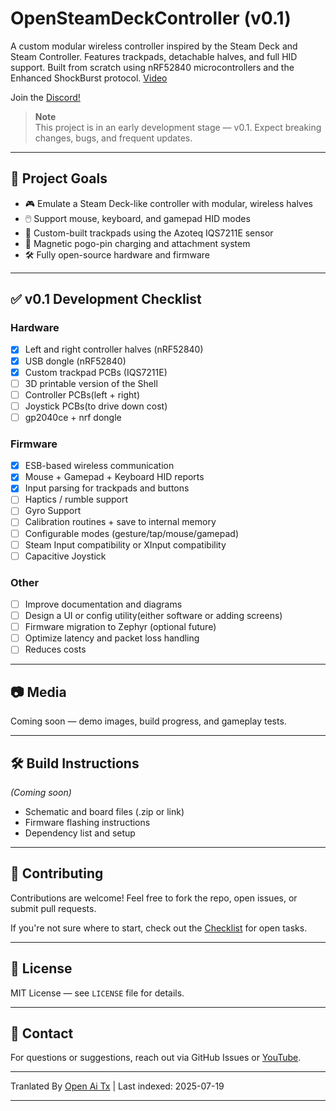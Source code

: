 # OpenSteamDeckController (v0.1)

A custom modular wireless controller inspired by the Steam Deck and Steam Controller. Features trackpads, detachable halves, and full HID support. Built from scratch using nRF52840 microcontrollers and the Enhanced ShockBurst protocol. [Video](https://youtu.be/ycMgIToLav8?si=cVztny4IiIS_V4oI) 

Join the [Discord!](https://discord.gg/ZtV34Hwx7y)

> **Note**  
> This project is in an early development stage — v0.1. Expect breaking changes, bugs, and frequent updates.

---

## 🚀 Project Goals

- 🎮 Emulate a Steam Deck-like controller with modular, wireless halves
- 🖱️ Support mouse, keyboard, and gamepad HID modes
- 🧲 Custom-built trackpads using the Azoteq IQS7211E sensor
- 🔋 Magnetic pogo-pin charging and attachment system
- 🛠️ Fully open-source hardware and firmware

---

## ✅ v0.1 Development Checklist

### Hardware
- [x] Left and right controller halves (nRF52840)
- [x] USB dongle (nRF52840)
- [x] Custom trackpad PCBs (IQS7211E)
- [ ] 3D printable version of the Shell
- [ ] Controller PCBs(left + right)
- [ ] Joystick PCBs(to drive down cost)
- [ ] gp2040ce + nrf dongle

### Firmware
- [x] ESB-based wireless communication
- [x] Mouse + Gamepad + Keyboard HID reports
- [x] Input parsing for trackpads and buttons
- [ ] Haptics / rumble support
- [ ] Gyro Support
- [ ] Calibration routines + save to internal memory
- [ ] Configurable modes (gesture/tap/mouse/gamepad)
- [ ] Steam Input compatibility or XInput compatibility
- [ ] Capacitive Joystick

### Other
- [ ] Improve documentation and diagrams
- [ ] Design a UI or config utility(either software or adding screens)
- [ ] Firmware migration to Zephyr (optional future)
- [ ] Optimize latency and packet loss handling
- [ ] Reduces costs

---

## 📷 Media

Coming soon — demo images, build progress, and gameplay tests.

---

## 🛠️ Build Instructions

_(Coming soon)_

- Schematic and board files (.zip or link)
- Firmware flashing instructions
- Dependency list and setup

---

## 🤝 Contributing

Contributions are welcome! Feel free to fork the repo, open issues, or submit pull requests.

If you're not sure where to start, check out the [Checklist](#-v01-development-checklist) for open tasks.

---

## 📄 License

MIT License — see `LICENSE` file for details.

---

## 💬 Contact

For questions or suggestions, reach out via GitHub Issues or [YouTube](https://www.youtube.com/@TommyBee456).


---

Tranlated By [Open Ai Tx](https://github.com/OpenAiTx/OpenAiTx) | Last indexed: 2025-07-19

---